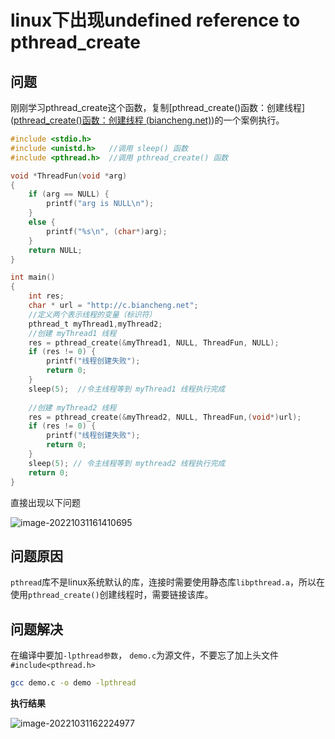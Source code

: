 # linux下出现undefined reference to pthread_create

## 问题

刚刚学习pthread_create这个函数，复制[pthread_create()函数：创建线程]([pthread_create()函数：创建线程 (biancheng.net)](http://c.biancheng.net/view/8607.html))的一个案例执行。

```c
#include <stdio.h>
#include <unistd.h>   //调用 sleep() 函数
#include <pthread.h>  //调用 pthread_create() 函数

void *ThreadFun(void *arg)
{
    if (arg == NULL) {
        printf("arg is NULL\n");
    }
    else {
        printf("%s\n", (char*)arg);
    }
    return NULL;
}

int main()
{
    int res;
    char * url = "http://c.biancheng.net";
    //定义两个表示线程的变量（标识符）
    pthread_t myThread1,myThread2;
    //创建 myThread1 线程
    res = pthread_create(&myThread1, NULL, ThreadFun, NULL);
    if (res != 0) {
        printf("线程创建失败");
        return 0;
    }
    sleep(5);  //令主线程等到 myThread1 线程执行完成
    
    //创建 myThread2 线程
    res = pthread_create(&myThread2, NULL, ThreadFun,(void*)url);
    if (res != 0) {
        printf("线程创建失败");
        return 0;
    }
    sleep(5); // 令主线程等到 mythread2 线程执行完成
    return 0;
}
```

直接出现以下问题

![image-20221031161410695](https://wjx-pic.oss-cn-hangzhou.aliyuncs.com/images/image-20221031161410695.png)

## 问题原因

`pthread`库不是linux系统默认的库，连接时需要使用静态库`libpthread.a`，所以在使用`pthread_create()`创建线程时，需要链接该库。

## 问题解决

在编译中要加`-lpthread参数`， `demo.c`为源文件，不要忘了加上头文件`#include<pthread.h>`

```bash
gcc demo.c -o demo -lpthread
```

**执行结果**

![image-20221031162224977](https://wjx-pic.oss-cn-hangzhou.aliyuncs.com/images/image-20221031162224977.png)